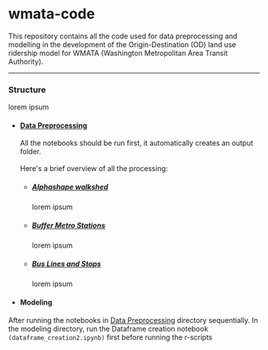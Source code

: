 # wmata-code
This repository contains all the code used for data preprocessing and modelling in the development of the Origin-Destination (OD) land use ridership model for WMATA (Washington Metropolitan Area Transit Authority).

<hr />

### Structure
lorem ipsum 

- #### [Data Preprocessing](https://github.com/GEOSMASH/wmata-code/tree/main/Data%20Preprocessing) 
  All the notebooks should be run first, it automatically creates an output folder.
  <br/>
  <br/>
  Here's a brief overview of all the processing:
  - ##### [Alphashape walkshed](https://github.com/GEOSMASH/wmata-code/tree/main/Data%20Preprocessing/Alphashape%20Walkshed)
    lorem ipsum
 
  - ##### [Buffer Metro Stations](https://github.com/GEOSMASH/wmata-code/tree/main/Data%20Preprocessing/Buffer%20Metro%20Station)
    lorem ipsum
 
  - ##### [Bus Lines and Stops](https://github.com/GEOSMASH/wmata-code/tree/main/Data%20Preprocessing/Bus%20Lines%20and%20Stops)
    lorem ipsum

- #### Modeling
After running the notebooks in [Data Preprocessing](https://github.com/GEOSMASH/wmata-code/tree/main/Data%20Preprocessing) directory sequentially. In the modeling directory, run the Dataframe creation notebook ```(dataframe_creation2.ipynb)``` first before running the r-scripts
